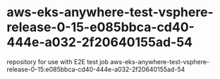 # aws-eks-anywhere-test-vsphere-release-0-15-e085bbca-cd40-444e-a032-2f20640155ad-54
repository for use with E2E test job aws-eks-anywhere-test-vsphere-release-0-15:e085bbca-cd40-444e-a032-2f20640155ad-54
